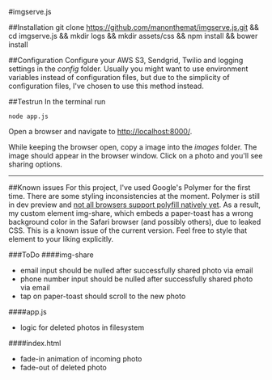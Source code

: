 #imgserve.js


##Installation
    git clone https://github.com/manonthemat/imgserve.js.git && cd imgserve.js && mkdir logs && mkdir assets/css && npm install && bower install

##Configuration
Configure your AWS S3, Sendgrid, Twilio and logging settings in the *config* folder.
Usually you might want to use environment variables instead of configuration files, but due to the simplicity of configuration files, I've chosen to use this method instead.

##Testrun
In the terminal run

    node app.js

Open a browser and navigate to [http://localhost:8000/](http://localhost:8000/).

While keeping the browser open, copy a image into the *images* folder. The image should appear in the browser window. Click on a photo and you'll see sharing options.

---

##Known issues
For this project, I've used Google's Polymer for the first time. There are some styling inconsistencies at the moment. Polymer is still in dev preview and [not all browsers support polyfill natively yet](https://www.polymer-project.org/resources/compatibility.html). As a result, my custom element img-share, which embeds a paper-toast has a wrong background color in the Safari browser (and possibly others), due to leaked CSS. This is a known issue of the current version. Feel free to style that element to your liking explicitly.

###ToDo
####img-share
- email input should be nulled after successfully shared photo via email
- phone number input should be nulled after successfully shared photo via email
- tap on paper-toast should scroll to the new photo

####app.js
- logic for deleted photos in filesystem

####index.html
- fade-in animation of incoming photo
- fade-out of deleted photo
